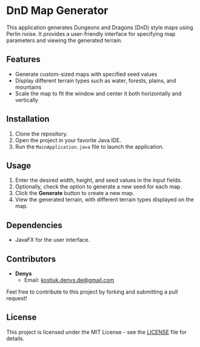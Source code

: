 # DnD Map Generator

This application generates Dungeons and Dragons (DnD) style maps using Perlin noise. It provides a user-friendly interface for specifying map parameters and viewing the generated terrain.

## Features
- Generate custom-sized maps with specified seed values
- Display different terrain types such as water, forests, plains, and mountains
- Scale the map to fit the window and center it both horizontally and vertically

## Installation
1. Clone the repository.
2. Open the project in your favorite Java IDE.
3. Run the `MainApplication.java` file to launch the application.

## Usage
1. Enter the desired width, height, and seed values in the input fields.
2. Optionally, check the option to generate a new seed for each map.
3. Click the **Generate** button to create a new map.
4. View the generated terrain, with different terrain types displayed on the map.

## Dependencies
- JavaFX for the user interface.

## Contributors
- **Denys**
	- Email: [kostiuk.denys.de@gmail.com](mailto:kostiuk.denys.de@gmail.com)

Feel free to contribute to this project by forking and submitting a pull request!

## License
This project is licensed under the MIT License - see the [LICENSE](LICENSE) file for details.